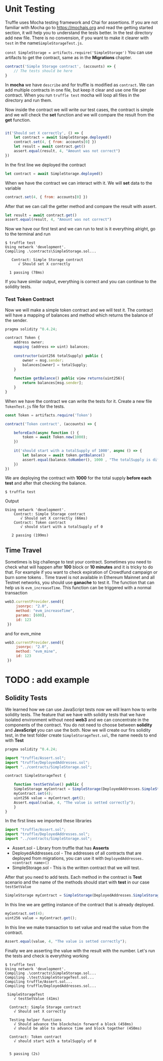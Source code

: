 # Unit Testing
Truffle uses Mocha testing framework and Chai for assertions. If you are not familiar with Mocha go to https://mochajs.org and read the getting started section, it will help you to understand the tests better. In the test directory add new file. There is no convension, if you want to make it clearer with `test` in the name`SimpleStorageTest.js`.

`const SimpleStorage = artifacts.require('SimpleStorage')`
You can use artifacts to get the contract, same as in the **Migrations** chapter.

```js
contract('Simple Storage contract', (accounts) => {
    // The tests should be here
}
```
In **mocha** we have `describe` and for truffle is modified as `contract`. We can add multiple contracts in one file, but keep it clear and use one file per contract. When you run `truffle test` mocha will loop all files in the directory and run them.

Now inside the contract we will write our test cases, the contract is simple and we will check the **set** function and we will compare the result from the **get** function.

```js

it('Should set X correctly', () => {
    let contract = await SimpleStorage.deployed()
    contract.set(4, { from: accounts[0] })
    let result = await contract.get()
    assert.equal(result, 4, "Amount was not correct")
})	
```

In the first line we deployed the contract
```js
let contract = await SimpleStorage.deployed()
```
When we have the contract we can interact with it. We will **set** data to the variable
```js
contract.set(4, { from: accounts[0] })
```

After that we can call the getter method and compare the result with assert.
```js
let result = await contract.get()
assert.equal(result, 4, "Amount was not correct")
```

Now we have our first test and we can run to test is it everything alright, go to the terminal and run 
```
$ truffle test
Using network 'development'.
Compiling .\contracts\SimpleStorage.sol...

   Contract: Simple Storage contract
      √ Should set X correctly
  
  1 passing (78ms)
```
If you have similar output, everything is correct and you can continue to the solidity tests.

### Test Token Contract
Now we will make a simple token contract and we will test it.
The contract will have a mapping of balances and method which returns the balance of the sender.

```js
pragma solidity ^0.4.24;

contract Token {
    address owner;
    mapping (address => uint) balances;
    
    constructor(uint256 totalSupply) public {
        owner = msg.sender;   
        balances[owner] = totalSupply;
    }
    
    function getBalance() public view returns(uint256){
        return balances[msg.sender];
    }
}
```
When we have the contract we can write the tests for it. Create a new file `TokenTest.js` file for the tests. 

```js
const Token = artifacts.require('Token')

contract('Token contract', (accounts) => {

    beforeEach(async function () {
	    token = await Token.new(1000);
	})
	
	it('should start with a totalSupply of 1000', async () => {
        let balance = await token.getBalance()
		assert.equal(balance.toNumber(), 1000 , "The totalSupply is different")
	})
})
```
We are deploying the contract with **1000** for the total supply **before each test** and after that checking the balance.
```
$ truffle test
```
Output 
```
Using network 'development'.
    Contract: Simple Storage contract
       √ Should set X correctly (66ms)
    Contract: Token contract
       √ should start with a totalSupply of 0
       
   2 passing (199ms)
```
## Time Travel
Sometimes is big challenge to test your contract. Sometimes you need to check what will happen after **100** block or **10 minutes** and it is tricky to do that. For example if you want to check expiration of Crowdfund campaign or burn some tokens . Time travel is not available in Ethereum Mainnet and all Testnet networks, you should use **ganache** to test it.
The function that can help us is `evm_increaseTime`. This function can be triggered with a normal transaction

```js
web3.currentProvider.send({
     jsonrpc: "2.0",
     method: "evm_increaseTime",
     params: [600],
     id: 123
 })
```
and for evm_mine
```js
web3.currentProvider.send({
     jsonrpc: "2.0",
     method: "evm_mine",
     id: 123
 })
```

# TODO : add example


## Solidity Tests
We learned how we can use JavaScript tests now we will learn how to write solidity tests. The feature that we have with solidity tests that we have isolated environment without need **web3** and we can concentrate in the components of the contract. You do not need to choose between **solidity** and **JavaScript** you can use the both.
Now we will create our firs solidity test, in the test folder create `SimpleStorageTest.sol`, the name needs to end with **Test**
```js
pragma solidity ^0.4.24;

import "truffle/Assert.sol";
import "truffle/DeployedAddresses.sol";
import "../contracts/SimpleStorage.sol";

contract SimpleStorageTest {

    function testSetValue() public {
	SimpleStorage myContract = SimpleStorage(DeployedAddresses.SimpleStorage());
	myContract.set(4);
	uint256 value = myContract.get();
	Assert.equal(value, 4, "The value is setted correctly");
	}
}
```

In the first lines we imported these libraries

```js
import "truffle/Assert.sol";
import "truffle/DeployedAddresses.sol";
import "../contracts/SimpleStorage.sol";
```
- Assert.sol - Library from truffle that has **Asserts**
- DeployedAddresses.col - The addresses of all contracts that are deployed from migrations, you can use it with `DeployedAddresses.<contract name>()`
- SimpleStorage.sol - This is the written contract that we will test.

After that you need to add tests. Each method in the contract is **Test** scenario and the name of the methods should start with **test** in our case `testSetValue`

```js
SimpleStorage myContract = SimpleStorage(DeployedAddresses.SimpleStorage());
```
In this line we are getting instance of the contract that is already deployed.
```js
myContract.set(4);
uint256 value = myContract.get();
```
In this line we make transaction to set value and read the value from the contract.
```js
Assert.equal(value, 4, "The value is setted correctly");
```
Finally we are asserting the value with the result with the number. 
Let's run the tests and check is everything working
```
$ truffle test
Using network 'development'.
Compiling .\contracts\SimpleStorage.sol...
Compiling .\test\SimpleStorageTest.sol...
Compiling truffle/Assert.sol...
Compiling truffle/DeployedAddresses.sol...

 SimpleStorageTest
    √ testSetValue (41ms)

  Contract: Simple Storage contract
    √ Should set X correctly

  Testing helper functions
    √ Should advance the blockchain forward a block (458ms)
    √ should be able to advance time and block together (450ms)

  Contract: Token contract
    √ should start with a totalSupply of 0


  5 passing (2s)
```

